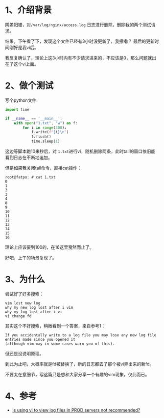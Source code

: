 # 1、介绍背景
阴差阳错，对`/var/log/nginx/access.log` 日志进行删除，删除我的两个测试请求。

结果，下午看了下，发现这个文件已经有3小时没更新了，我擦嘞？ 最后的更新时间刚好是我vi后。

我反复确认了，理论上这3小时内有不少请求进来的，不应该是0，那么问题就出在了这个vi上面。

# 2、做个测试
写个python文件:
```python
import time

if __name__ == '__main__':
    with open("1.txt", "w") as f:
        for i in range(300):
            f.write(f"{i}\n")
            f.flush()
            time.sleep(1)

```

这边等脚本跑10来秒后，对 `1.txt`进行vi，随机删除两条，此时tail的窗口依旧能看到日志在不断地追加。

但是如果我关闭tail命令，直接cat操作：
```
root@fatpo: # cat 1.txt
0
1
2
3
4
8
9
10
11
12
13
14
15
16
```
理论上应该要到100的，在16这里戛然而止了。

好吧，上午的场景复现了。

# 3、为什么
尝试好了好多搜索：
```
vim lost new log
why my new log lost after i vim
why my log lost after i vi
vi change fd
```
其实这个不好搜索，稍微看到一个答案，来自参考1：
```
If you accidentally write to a log file you may lose any new log file entries made since you opened it 
(although vim may in some cases warn you of this).
```
但还是没说明原理。

到此为止吧，大概率就是fd被替换了，新的日志都去了那个被vi弄出来的新fd。

不要太在意细节，写这篇只是想和大家分享一个有趣的vim现象，仅此而已。

# 4、参考
* [Is using vi to view log files in PROD servers not recommended?](https://askubuntu.com/questions/321751/is-using-vi-to-view-log-files-in-prod-servers-not-recommended)